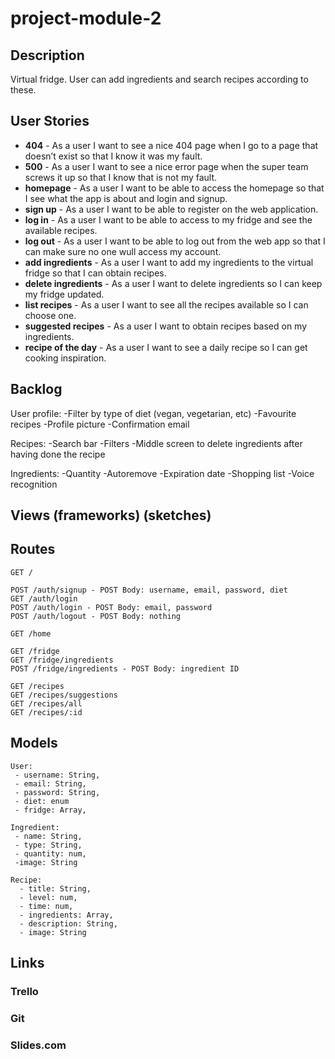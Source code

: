 # project-module-2

## Description

Virtual fridge. User can add ingredients and search recipes according to these.

## User Stories

 - **404** - As a user I want to see a nice 404 page when I go to a page that doesn’t exist so that I know it was my fault.
 - **500** - As a user I want to see a nice error page when the super team screws it up so that I know that is not my fault.
 - **homepage** - As a user I want to be able to access the homepage so that I see what the app is about and login and signup.
 - **sign up** - As a user I want to be able to register on the web application.
 - **log in** - As a user I want to be able to access to my fridge and see the available recipes.
 - **log out** - As a user I want to be able to log out from the web app so that I can make sure no one wull access my account.
 - **add ingredients** - As a user I want to add my ingredients to the virtual fridge so that I can obtain recipes.
 - **delete ingredients** - As a user I want to delete ingredients so I can keep my fridge updated.
 - **list recipes** - As a user I want to see all the recipes available so I can choose one.
 - **suggested recipes** - As a user I want to obtain recipes based on my ingredients.
 - **recipe of the day** - As a user I want to see a daily recipe so I can get cooking inspiration.
 
## Backlog

User profile:
-Filter by type of diet (vegan, vegetarian, etc)
-Favourite recipes
-Profile picture
-Confirmation email

Recipes:
-Search bar
-Filters
-Middle screen to delete ingredients after having done the recipe

Ingredients:
-Quantity
-Autoremove
-Expiration date
-Shopping list
-Voice recognition

## Views (frameworks) (sketches)

## Routes

```
GET /

POST /auth/signup - POST Body: username, email, password, diet
GET /auth/login
POST /auth/login - POST Body: email, password
POST /auth/logout - POST Body: nothing

GET /home

GET /fridge
GET /fridge/ingredients
POST /fridge/ingredients - POST Body: ingredient ID

GET /recipes
GET /recipes/suggestions
GET /recipes/all
GET /recipes/:id
```

## Models 

```
User:
 - username: String,
 - email: String,
 - password: String,
 - diet: enum
 - fridge: Array,
 
Ingredient:
 - name: String,
 - type: String,
 - quantity: num,
 -image: String
 
Recipe:
  - title: String,
  - level: num,
  - time: num,
  - ingredients: Array,
  - description: String,
  - image: String
```

## Links

### Trello

### Git

### Slides.com
